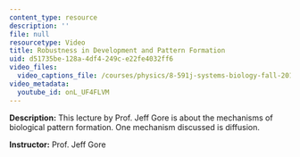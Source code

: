 ```yaml
---
content_type: resource
description: ''
file: null
resourcetype: Video
title: Robustness in Development and Pattern Formation
uid: d51735be-128a-4df4-249c-e22fe4032ff6
video_files:
  video_captions_file: /courses/physics/8-591j-systems-biology-fall-2014/lecture-videos/robustness-in-development-and-pattern-formation/onL_UF4FLVM.vtt
video_metadata:
  youtube_id: onL_UF4FLVM
---
```


**Description:** This lecture by Prof. Jeff Gore is about the mechanisms of biological pattern formation. One mechanism discussed is diffusion.

**Instructor:** Prof. Jeff Gore